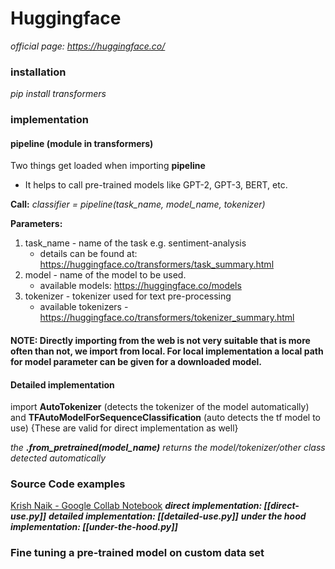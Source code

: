 # Huggingface
*official page: https://huggingface.co/*

### installation
*pip install transformers*

### implementation
#### pipeline (module in transformers)
Two things get loaded when importing **pipeline**
- It helps to call pre-trained models like GPT-2, GPT-3, BERT, etc.

**Call:**
*classifier = pipeline(task_name, model_name, tokenizer)* 

**Parameters:**
1. task_name - name of the task e.g. sentiment-analysis 
	- details can be found at: https://huggingface.co/transformers/task_summary.html
2. model - name of the model to be used.
	- available models: https://huggingface.co/models
3. tokenizer - tokenizer used for text pre-processing
	- available tokenizers - https://huggingface.co/transformers/tokenizer_summary.html

#### NOTE: Directly importing from the web is not very suitable that is more often than not, we import from local. For local implementation a local path for model parameter can be given for a downloaded model.

#### Detailed implementation
import **AutoTokenizer** (detects the tokenizer of the model automatically) and **TFAutoModelForSequenceClassification** (auto detects the tf model to use)
{These are valid for direct implementation as well}

*the **.from_pretrained(model_name)** returns the model/tokenizer/other class detected automatically*

### Source Code examples
[Krish Naik - Google Collab Notebook](https://colab.research.google.com/drive/1xyaAMav_gTo_KvpHrO05zWFhmUaILfEd?usp=sharing#scrollTo=qmGhgkHyJnr0)
***direct implementation: [[direct-use.py]]***
***detailed implementation: [[detailed-use.py]]***
***under the hood implementation: [[under-the-hood.py]]***

### Fine tuning a pre-trained model on custom data set
